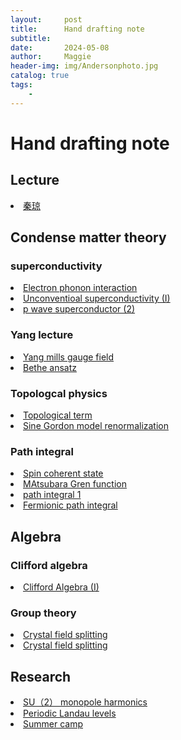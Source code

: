 ```yaml
---
layout:     post
title:      Hand drafting note 
subtitle:   
date:       2024-05-08
author:     Maggie
header-img: img/Andersonphoto.jpg
catalog: true
tags:
    - 
---
```





# Hand drafting note 

## Lecture 
<li>
<a href="https://maggiexheuw.github.io/pdf/qinqiong.pdf.pdf">
秦琼
</a></li>


##  Condense matter theory 

###  superconductivity
<li>
<a href="https://maggiexheuw.github.io/pdf2/electron.pdf">
Electron phonon interaction
</a></li>


<li>
<a href="https://maggiexheuw.github.io/pdf/unconventional.pdf">
Unconventioal superconductivity (I)
</a></li>

<li>
<a href="https://maggiexheuw.github.io/pdf2/p wave.pdf">
p wave superconductor (2)
</a></li>


### Yang lecture 


<li>
<a href="https://maggiexheuw.github.io/Group/symmetry.pdf">
Yang mills gauge field  
</a></li>

<li>
<a href="https://maggiexheuw.github.io/Conformal/bethe.pdf">
Bethe ansatz 
</a></li>





### Topologcal physics


<li>
<a href="https://maggiexheuw.github.io/Group/topological.pdf">
Topological term
</a></li>


<li>
<a href="https://maggiexheuw.github.io/Conformal/sinegordon.pdf">
Sine Gordon model renormalization 
</a></li>

### Path integral

<li>
<a href="https://maggiexheuw.github.io/pdf/coherent state.pdf">
Spin coherent state
</a></li>


<li>
<a href="https://maggiexheuw.github.io/Group/green.pdf">
MAtsubara Gren function 
</a></li>

<li>
<a href="https://maggiexheuw.github.io/pdf2/path integral.pdf">
path integral 1
</a></li>


<li>
<a href="https://maggiexheuw.github.io/Group/path2.pdf">
Fermionic path integral 
</a></li>


## Algebra 

### Clifford algebra


<li>
<a href="https://maggiexheuw.github.io/pdf/clifford.pdf.pdf">
Clifford Algebra (I)
</a></li>


### Group theory

<li>
<a href="https://maggiexheuw.github.io/Group/crystal.pdf">
Crystal field splitting
</a></li>

<li>
<a href="https://maggiexheuw.github.io/Group/crystal field.pdf">
Crystal field splitting 
</a></li>



## Research


<li>
<a href="https://maggiexheuw.github.io/Group/su(2) harmonics.pdf">
SU（2） monopole harmonics 
</a></li>


<li>
<a href="https://maggiexheuw.github.io/Group/peridoic landaulevel.pdf">
Periodic Landau levels
</a></li>


<li>
<a href="https://maggiexheuw.github.io/Conformal/sumer camp.pdf">
Summer camp
</a></li>
